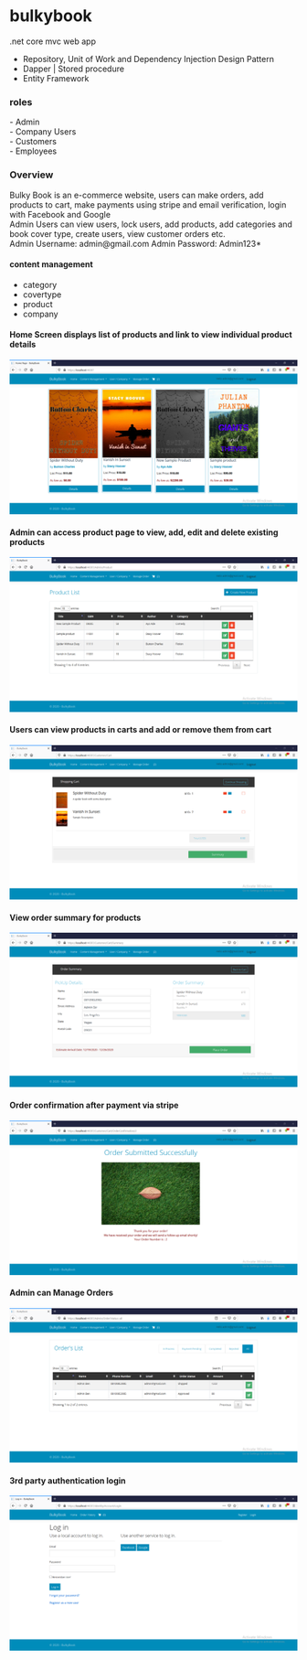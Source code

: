 # bulkybook
.net core mvc web app

- Repository, Unit of Work and Dependency Injection Design Pattern
- Dapper | Stored procedure
- Entity Framework

<h3> roles </h3>
- Admin <br>
- Company Users <br>
- Customers <br>
- Employees

<h3>Overview</h3>
Bulky Book is an e-commerce website, users can make orders, add products to cart, make payments using stripe and email verification, login with Facebook and Google<br>
Admin Users can view users, lock users, add products, add categories and book cover type, create users, view customer orders etc.<br>
Admin Username: admin@gmail.com
Admin Password: Admin123*

<h4>content management</h4>
<ul>
  <li>category</li>
  <li>covertype</li>
<li>product</li>
  <li>company</li>
</ul>

<h4>Home Screen displays list of products and link to view individual product details </h4>
<img src="https://github.com/abdul-matin0/bulkybook/blob/master/screenshots/bulky-adminlogin.PNG">
<h4>Admin can access product page to view, add, edit and delete existing products</h4>
<img src="https://github.com/abdul-matin0/bulkybook/blob/master/screenshots/bulky-products.PNG">
<h4>Users can view products in carts and add or remove them from cart </h4>
<img src="https://github.com/abdul-matin0/bulkybook/blob/master/screenshots/bulky-carts.PNG">
<h4>View order summary for products </h4>
<img src="https://github.com/abdul-matin0/bulkybook/blob/master/screenshots/bulky-ordersummary.PNG">
<h4>Order confirmation after payment via stripe </h4>
<img src="https://github.com/abdul-matin0/bulkybook/blob/master/screenshots/bulky-orderconfirmation.PNG">
<h4>Admin can Manage Orders</h4>
<img src="https://github.com/abdul-matin0/bulkybook/blob/master/screenshots/bulky-manageorder.PNG">
<h4>3rd party authentication login</h4>
<img src="https://github.com/abdul-matin0/bulkybook/blob/master/screenshots/bulky-3rdparty.PNG">








